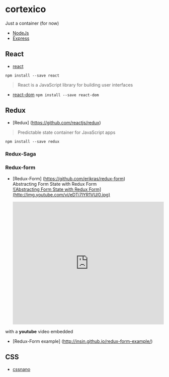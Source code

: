 # cortexico
Just a container (for now)

* [NodeJs](https://nodejs.org)
* [Express](http://expressjs.com/)


## React
* [react](https://github.com/facebook/react)

`npm install --save react`

>  React is a JavaScript library for building user interfaces

* [react-dom](https://www.npmjs.com/package/react-dom)
`npm install --save react-dom`


## Redux

* [Redux] (https://github.com/reactjs/redux)

>  Predictable state container for JavaScript apps

`npm install --save redux`

### Redux-Saga


### Redux-form
* [Redux-Form] (https://github.com/erikras/redux-form)    
  Abstracting Form State with Redux Form    
  [![Abstracting Form State with Redux Form] (http://img.youtube.com/vi/eDTi7lYR1VU/0.jpg)](http://www.youtube.com/watch?v=eDTi7lYR1VU "Abstracting Form State with Redux Form")  
  
  <iframe  title="YouTube video player" width="480" height="390" src="http://www.youtube.com/watch?v=eDTi7lYR1VU " frameborder="0" allowfullscreen></iframe>

with a **youtube** video embedded

* [Redux-Form example] (http://insin.github.io/redux-form-example/)

## CSS
* [cssnano](https://github.com/ben-eb/cssnano)
